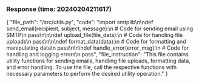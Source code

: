 ### Response (time: 20240204211617)

{
    "file_path": "/src/utils.py",
    "code": "import smtplib\n\ndef send_email(recipient, subject, message):\n    # Code for sending email using SMTP\n    pass\n\n\ndef upload_file(file_data):\n    # Code for handling file uploads\n    pass\n\n\ndef format_data(data):\n    # Code for formatting and manipulating data\n    pass\n\n\ndef handle_error(error_msg):\n    # Code for handling and logging errors\n    pass",
    "file_instruction": "This file contains utility functions for sending emails, handling file uploads, formatting data, and error handling. To use the file, call the respective functions with necessary parameters to perform the desired utility operation."
}